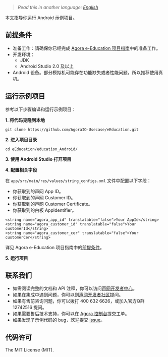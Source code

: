 ﻿> *Read this in another language: [English](README.md)*

本文指导你运行 Android 示例项目。

## 前提条件

- 准备工作：请确保你已经完成 [Agora e-Education 项目指南](https://github.com/AgoraIO-Usecase/eEducation/blob/master/README.zh.md)中的准备工作。
- 开发环境：
  - JDK
  - Android Studio 2.0  及以上
- Android 设备。部分模拟机可能存在功能缺失或者性能问题，所以推荐使用真机。

## 运行示例项目

参考以下步骤编译和运行示例项目：

**1. 将代码克隆到本地**

```
git clone https://github.com/AgoraIO-Usecase/eEducation.git
```

**2. 进入项目目录**

```
cd eEducation/education_Android/
```

**3. 使用 Android Studio 打开项目**

**4. 配置相关字段**

在 `app/src/main/res/values/string_configs.xml` 文件中配置以下字段：
- 你获取到的声网 App ID。
- 你获取到的声网 Customer ID。
- 你获取到的声网 Customer Certificate。
- 你获取到的白板 AppIdentifier。

```
<string name="agora_app_id" translatable="false">Your AppId</string>
<string name="agora_customer_id" translatable="false">Your customerId</string>
<string name="agora_customer_cer" translatable="false">Your customerCer</string>
```

详见 Agora e-Education 项目指南中的[前提条件](https://github.com/AgoraIO-Usecase/eEducation/blob/master/README.zh.md#%E5%89%8D%E6%8F%90%E6%9D%A1%E4%BB%B6)。

**5. 运行项目**

## 联系我们

- 如需阅读完整的文档和 API 注释，你可以访问[声网开发者中心](https://docs.agora.io/cn/)。
- 如果在集成中遇到问题，你可以到[声网开发者社区](https://dev.agora.io/cn/)提问。
- 如果有售前咨询问题，你可以拨打 400 632 6626，或加入官方Q群 12742516 提问。
- 如果需要售后技术支持，你可以在 [Agora 控制台](https://dashboard.agora.io/)提交工单。
- 如果发现了示例代码的 bug，欢迎提交 [issue](https://github.com/AgoraIO/Rtm/issues)。

## 代码许可

The MIT License (MIT).